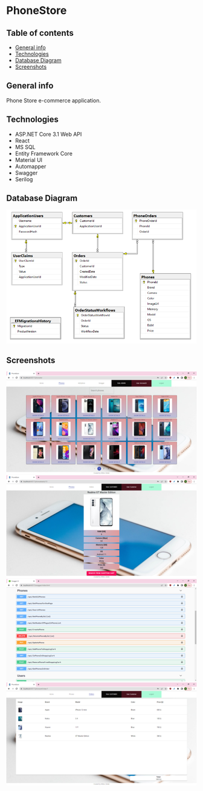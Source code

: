 # PhoneStore

## Table of contents

- [General info](#general-info)
- [Technologies](#technologies)
- [Database Diagram](#database-diagram)
- [Screenshots](#screenshots)

## General info

Phone Store e-commerce application.

## Technologies

- ASP.NET Core 3.1 Web API
- React
- MS SQL
- Entity Framework Core
- Material UI
- Automapper
- Swagger
- Serilog

## Database Diagram

![ER Diagram](./ER_Diagram.png)

## Screenshots

![Phone List Screenshot](./PhoneList.png)
![Phone List Screenshot](./PhoneCustomer.png)
![Phone List Screenshot](./Swagger.png)
![Phone List Screenshot](./Order.png)
